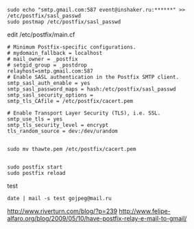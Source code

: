 
	sudo echo "smtp.gmail.com:587 event@inshaker.ru:******" >> /etc/postfix/sasl_passwd
	sudo postmap /etc/postfix/sasl_passwd

edit /etc/postfix/main.cf

	# Minimum Postfix-specific configurations.
	# mydomain_fallback = localhost
	# mail_owner = _postfix
	# setgid_group = _postdrop
	relayhost=smtp.gmail.com:587
	# Enable SASL authentication in the Postfix SMTP client.
	smtp_sasl_auth_enable = yes
	smtp_sasl_password_maps = hash:/etc/postfix/sasl_passwd
	smtp_sasl_security_options =
	smtp_tls_CAfile = /etc/postfix/cacert.pem
	
	# Enable Transport Layer Security (TLS), i.e. SSL.
	smtp_use_tls = yes
	smtp_tls_security_level = encrypt
	tls_random_source = dev:/dev/urandom


	sudo mv thawte.pem /etc/postfix/cacert.pem


	sudo postfix start
	sudo postfix reload


test

	date | mail -s test gojpeg@mail.ru


http://www.riverturn.com/blog/?p=239
http://www.felipe-alfaro.org/blog/2009/05/10/have-postfix-relay-e-mail-to-gmail/
